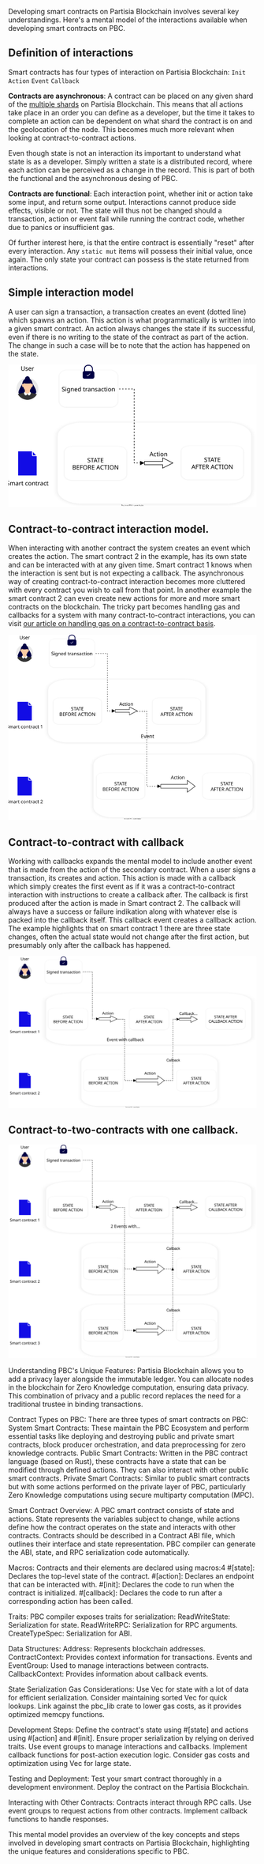 Developing smart contracts on Partisia Blockchain involves several key understandings. Here's a mental model of the
interactions available when developing smart contracts on PBC.

## Definition of interactions

Smart contracts has four types of interaction on Partisia Blockchain:
`Init`
`Action`
`Event`
`Callback`

**Contracts are asynchronous**: A contract can be placed on any given shard of
the [multiple shards](../pbc-fundamentals/sharding.md) on Partisia Blockchain. This means that all actions take place in
an order you can define as a developer, but the time it takes to complete an action can be dependent on what shard the
contract is on and the geolocation of the node. This becomes much more relevant when looking at contract-to-contract
actions.

Even though state is not an interaction its important to understand what state is as a developer. Simply written a state
is a distributed record, where each action can be perceived as a change in the record. This is part of both the
functional and the asynchronous desing of PBC.

**Contracts are functional**: Each interaction point, whether init or action take some input, and return some output.
Interactions cannot produce side effects, visible or not. The state will thus not be changed should a transaction,
action or event fail while running the contract code, whether due to panics or insufficient gas.

Of further interest here, is that the entire contract is essentially "reset" after every interaction. Any `static mut`
items will possess their initial value, once again. The only state your contract can possess is the state returned from
interactions.

## Simple interaction model

A user can sign a transaction, a transaction creates an event (dotted line) which spawns an action. This action is what
programmatically is written into a given smart contract. An action always changes the state if its successful, even if
there is no writing to the state of the contract as part of the action. The change in such a case will be to note that
the action has happened on the state.

![SmartContractMentalModelSimple.svg](mental-models/SmartContractMentalModelSimple.svg)

## Contract-to-contract interaction model.

When interacting with another contract the system creates an event which creates the action. The smart contract 2 in the
example, has its own state and
can be interacted with at any given time. Smart contract 1 knows when the interaction is sent but is not expecting a
callback. The asynchronous way of creating contract-to-contract interaction becomes more
cluttered with every contract you wish to call from that point. In another example the smart contract 2 can even create
new actions for more and more smart contracts on the blockchain. The tricky part becomes handling gas and callbacks for
a system with many contract-to-contract interactions, you can
visit [our article on handling gas on a contract-to-contract basis](gas/contract-to-contract-gas-estimation.md).

![SmartContractMentalModelcontract-to-contract.svg](mental-models%2FSmartContractMentalModelcontract-to-contract.svg)

## Contract-to-contract with callback

Working with callbacks expands the mental model to include another event that is made from the action of the secondary contract. When a user signs a transaction, its creates and action. This action is made with a callback which simply creates the first event as if it was a contract-to-contract interaction with instructions to create a callback after. The callback is first produced after the action is made in Smart contract 2. The callback will always have a success or failure indikation along with whatever else is packed into the callback itself. This callback event creates a callback action. The example highlights that on smart contract 1 there are three state changes, often the actual state would not change after the first action, but presumably only after the callback has happened. 

![SmartContractMentalModelWithCallback.svg](mental-models%2FSmartContractMentalModelWithCallback.svg)

## Contract-to-two-contracts with one callback. 

![SmartContractMentalModelTwoActionsOneCallback.svg](mental-models%2FSmartContractMentalModelTwoActionsOneCallback.svg)

Understanding PBC's Unique Features:
Partisia Blockchain allows you to add a privacy layer alongside the immutable ledger.
You can allocate nodes in the blockchain for Zero Knowledge computation, ensuring data privacy.
This combination of privacy and a public record replaces the need for a traditional trustee in binding transactions.

Contract Types on PBC:
There are three types of smart contracts on PBC:
System Smart Contracts: These maintain the PBC Ecosystem and perform essential tasks like deploying and destroying
public and private smart contracts, block producer orchestration, and data preprocessing for zero knowledge contracts.
Public Smart Contracts: Written in the PBC contract language (based on Rust), these contracts have a state that can be
modified through defined actions. They can also interact with other public smart contracts.
Private Smart Contracts: Similar to public smart contracts but with some actions performed on the private layer of PBC,
particularly Zero Knowledge computations using secure multiparty computation (MPC).

Smart Contract Overview:
A PBC smart contract consists of state and actions.
State represents the variables subject to change, while actions define how the contract operates on the state and
interacts with other contracts.
Contracts should be described in a Contract ABI file, which outlines their interface and state representation.
PBC compiler can generate the ABI, state, and RPC serialization code automatically.

Macros:
Contracts and their elements are declared using macros:4
#[state]: Declares the top-level state of the contract.
#[action]: Declares an endpoint that can be interacted with.
#[init]: Declares the code to run when the contract is initialized.
#[callback]: Declares the code to run after a corresponding action has been called.

Traits:
PBC compiler exposes traits for serialization:
ReadWriteState: Serialization for state.
ReadWriteRPC: Serialization for RPC arguments.
CreateTypeSpec: Serialization for ABI.

Data Structures:
Address: Represents blockchain addresses.
ContractContext: Provides context information for transactions.
Events and EventGroup: Used to manage interactions between contracts.
CallbackContext: Provides information about callback events.

State Serialization Gas Considerations:
Use Vec<T> for state with a lot of data for efficient serialization.
Consider maintaining sorted Vec for quick lookups.
Link against the pbc_lib crate to lower gas costs, as it provides optimized memcpy functions.

Development Steps:
Define the contract's state using #[state] and actions using #[action] and #[init].
Ensure proper serialization by relying on derived traits.
Use event groups to manage interactions and callbacks.
Implement callback functions for post-action execution logic.
Consider gas costs and optimization using Vec<T> for large state.

Testing and Deployment:
Test your smart contract thoroughly in a development environment.
Deploy the contract on the Partisia Blockchain.

Interacting with Other Contracts:
Contracts interact through RPC calls.
Use event groups to request actions from other contracts.
Implement callback functions to handle responses.

This mental model provides an overview of the key concepts and steps involved in developing smart contracts on Partisia
Blockchain, highlighting the unique features and considerations specific to PBC.